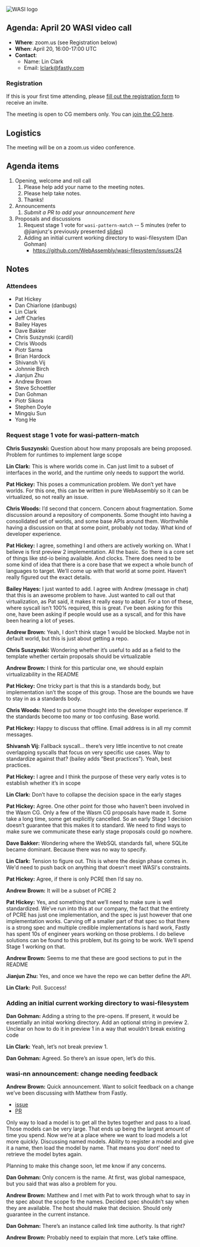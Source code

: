 ![WASI logo](https://raw.githubusercontent.com/WebAssembly/WASI/main/WASI.png)

## Agenda: April 20 WASI video call

- **Where**: zoom.us (see Registration below)
- **When**: April 20, 16:00-17:00 UTC
- **Contact**:
  - Name: Lin Clark
  - Email: lclark@fastly.com

### Registration

If this is your first time attending, please [fill out the registration form](https://docs.google.com/forms/d/e/1FAIpQLSdpO6Lp2L_dZ2_oiDgzjKx7pb7s2YYHjeSIyfHWZZGSKoZKWQ/viewform?usp=sf_link) to receive an invite.

The meeting is open to CG members only. You can [join the CG here](https://www.w3.org/community/webassembly/).

## Logistics

The meeting will be on a zoom.us video conference.

## Agenda items

1. Opening, welcome and roll call
    1. Please help add your name to the meeting notes.
    1. Please help take notes.
    1. Thanks!
1. Announcements
    1. _Submit a PR to add your announcement here_
1. Proposals and discussions
    1. Request stage 1 vote for `wasi-pattern-match` -- 5 minutes (refer to @jianjunz's previously
       presented [slides](presentations/2023-03-23-wasi-pattern-match.pdf))
    1. Adding an initial current working directory to wasi-filesystem (Dan Gohman)
        - https://github.com/WebAssembly/wasi-filesystem/issues/24

## Notes
### Attendees
- Pat Hickey
- Dan Chiarlone (danbugs)
- Lin Clark
- Jeff Charles
- Bailey Hayes
- Dave Bakker
- Chris Suszynski (cardil)
- Chris Woods
- Piotr Sarna
- Brian Hardock
- Shivansh Vij
- Johnnie Birch
- Jianjun Zhu
- Andrew Brown
- Steve Schoettler
- Dan Gohman
- Piotr Sikora
- Stephen Doyle
- Mingqiu Sun
- Yong He

### Request stage 1 vote for wasi-pattern-match

**Chris Suszynski:** Question about how many proposals are being proposed. Problem for runtimes to implement large scope

**Lin Clark:** This is where worlds come in. Can just limit to a subset of interfaces in the world, and the runtime only needs to support the world.

**Pat Hickey:** This poses a communication problem. We don’t yet have worlds. For this one, this can be written in pure WebAssembly so it can be virtualized, so not really an issue.

**Chris Woods:** I’d second that concern. Concern about fragmentation. Some discussion around a repository of components. Some thought into having a consolidated set of worlds, and some base APIs around them. Worthwhile having a discussion on that at some point, probably not today. What kind of developer experience.

**Pat Hickey:** I agree, something I and others are actively working on. What I believe is first preview 2 implementation. All the basic. So there is a core set of things like std-io being available. And clocks. There does need to be some kind of idea that there is a core base that we expect a whole bunch of languages to target. We’ll come up with that world at some point. Haven’t really figured out the exact details.

**Bailey Hayes:** I just wanted to add. I agree with Andrew (message in chat) that this is an awesome problem to have. Just wanted to call out that virtualization, as Pat said, it makes it really easy to adapt. For a ton of these, where syscall isn’t 100% required, this is great. I’ve been asking for this one, have been asking if people would use as a syscall, and for this have been hearing a lot of yeses.

**Andrew Brown:** Yeah, I don’t think stage 1 would be blocked. Maybe not in default world, but this is just about getting a repo.

**Chris Suszynski:** Wondering whether it’s useful to add as a field to the template whether certain proposals should be virtualizable

**Andrew Brown:** I think for this particular one, we should explain virtualizability in the README

**Pat Hickey:** One tricky part is that this is a standards body, but implementation isn’t the scope of this group. Those are the bounds we have to stay in as a standards body.

**Chris Woods:** Need to put some thought into the developer experience. If the standards become too many or too confusing. Base world.

**Pat Hickey:** Happy to discuss that offline. Email address is in all my commit messages.

**Shivansh Vij:** Fallback syscall… there’s very little incentive to not create overlapping syscalls that focus on very specific use cases. Way to standardize against that? (bailey adds “Best practices”). Yeah, best practices.

**Pat Hickey:** I agree and I think the purpose of these very early votes is to establish whether it’s in scope

**Lin Clark:** Don’t have to collapse the decision space in the early stages

**Pat Hickey:** Agree. One other point for those who haven’t been involved in the Wasm CG. Only a few of the Wasm CG proposals have made it. Some take a long time, some get explicitly cancelled. So an early Stage 1 decision doesn’t guarantee that this makes it to standard. We need to find ways to make sure we communicate these early stage proposals could go nowhere.

**Dave Bakker:** Wondering where the WebSQL standards fall, where SQLite became dominant. Because there was no way to specify.

**Lin Clark:** Tension to figure out. This is where the design phase comes in. We'd need to push back on anything that doesn't meet WASI's constraints.

**Pat Hickey:** Agree, if there is only PCRE then I’d say no.

**Andrew Brown:** It will be a subset of PCRE 2

**Pat Hickey:** Yes, and something that we’ll need to make sure is well standardized. We’ve run into this at our company, the fact that the entirety of PCRE has just one implementation, and the spec is just however that one implementation works. Carving off a smaller part of that spec so that there is a strong spec and multiple credible implementations is hard work, Fastly has spent 10s of engineer years working on those problems. I do believe solutions can be found to this problem, but its going to be work. We’ll spend Stage 1 working on that.

**Andrew Brown:** Seems to me that these are good sections to put in the README

**Jianjun Zhu:** Yes, and once we have the repo we can better define the API.

**Lin Clark:** Poll. Success!

### Adding an initial current working directory to wasi-filesystem

**Dan Gohman:** Adding a string to the pre-opens. If present, it would be essentially an initial working directory. Add an optional string in preview 2. Unclear on how to do it in preview 1 in a way that wouldn’t break existing code

**Lin Clark:** Yeah, let’s not break preview 1.

**Dan Gohman:** Agreed. So there’s an issue open, let’s do this.

### wasi-nn announcement: change needing feedback

**Andrew Brown:** Quick announcement. Want to solicit feedback on a change we’ve been discussing with Matthew from Fastly.

- [issue](https://github.com/WebAssembly/wasi-nn/issues/36)
- [PR](https://github.com/WebAssembly/wasi-nn/pull/38)

Only way to load a model is to get all the bytes together and pass to a load. Those models can be very large. That ends up being the largest amount of time you spend. Now we’re at a place where we want to load models a lot more quickly. Discussing named models. Ability to register a model and give it a name, then load the model by name. That means you dont’ need to retrieve the model bytes again.

Planning to make this change soon, let me know if any concerns.

**Dan Gohman:** Only concern is the name. At first, was global namespace, but you said that was also a problem for you.

**Andrew Brown:** Matthew and I met with Pat to work through what to say in the spec about the scope fo the names. Decided spec shouldn’t say when they are available. The host should make that decision. Should only guarantee in the current instance.

**Dan Gohman:** There’s an instance called link time authority. Is that right?

**Andrew Brown:** Probably need to explain that more. Let’s take offline.
